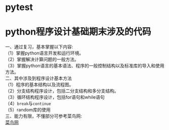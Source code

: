﻿# pytest
python程序设计基础期末涉及的代码
===
一、通过复习，基本掌握以下内容:</br>
（1）掌握python语言开发和运行环境。</br>
（2）掌握解决计算问题的一般方法。</br>
（3）掌握python语言的基本语法、程序的一般控制结构以及标准库的导入和使用方法。</br>
二、其中涉及到程序设计基本方法</br>
（1）程序的基本结构以及流程图。</br>
（2）分支结构程序设计，包括二分支结构和多分支结构。</br>
（3）循环结构程序设计，包括for语句和while语句</br>
（4）`break`与`continue`</br>
（5）random库的使用</br>
三、能力有限，不懂部分可参考菜鸟网:</br>
[菜鸟网](http://www.runoob.com)
